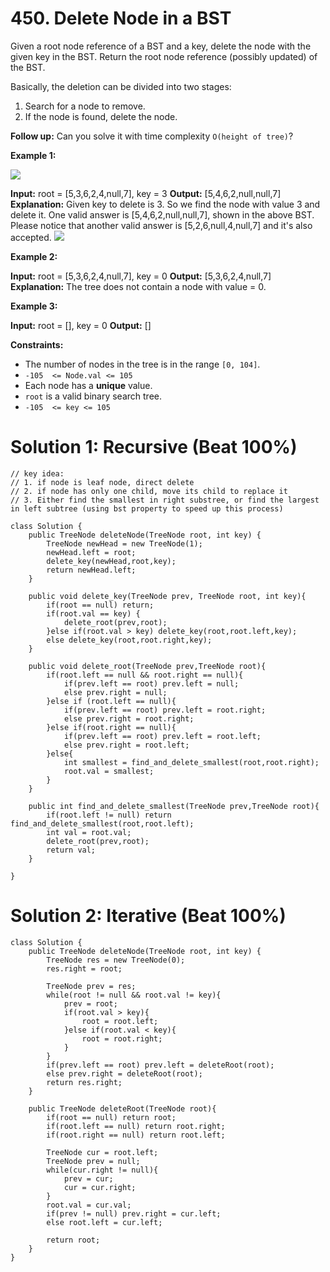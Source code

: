 # 450. Delete Node in a BST
Given a root node reference of a BST and a key, delete the node with the given key in the BST. Return the root node reference (possibly updated) of the BST.

Basically, the deletion can be divided into two stages:

1.  Search for a node to remove.
2.  If the node is found, delete the node.

**Follow up:** Can you solve it with time complexity  `O(height of tree)`?

**Example 1:**

![](https://assets.leetcode.com/uploads/2020/09/04/del_node_1.jpg)

**Input:** root = [5,3,6,2,4,null,7], key = 3
**Output:** [5,4,6,2,null,null,7]
**Explanation:** Given key to delete is 3. So we find the node with value 3 and delete it.
One valid answer is [5,4,6,2,null,null,7], shown in the above BST.
Please notice that another valid answer is [5,2,6,null,4,null,7] and it's also accepted.
![](https://assets.leetcode.com/uploads/2020/09/04/del_node_supp.jpg)

**Example 2:**

**Input:** root = [5,3,6,2,4,null,7], key = 0
**Output:** [5,3,6,2,4,null,7]
**Explanation:** The tree does not contain a node with value = 0.

**Example 3:**

**Input:** root = [], key = 0
**Output:** []

**Constraints:**

-   The number of nodes in the tree is in the range  `[0, 104]`.
-   `-105  <= Node.val <= 105`
-   Each node has a  **unique**  value.
-   `root`  is a valid binary search tree.
-   `-105  <= key <= 105`

# Solution 1: Recursive (Beat 100%)
```
// key idea:
// 1. if node is leaf node, direct delete
// 2. if node has only one child, move its child to replace it
// 3. Either find the smallest in right substree, or find the largest in left subtree (using bst property to speed up this process)

class Solution {
    public TreeNode deleteNode(TreeNode root, int key) {
        TreeNode newHead = new TreeNode(1);
        newHead.left = root;    
        delete_key(newHead,root,key);
        return newHead.left;
    }
    
    public void delete_key(TreeNode prev, TreeNode root, int key){
        if(root == null) return;
        if(root.val == key) {
            delete_root(prev,root);
        }else if(root.val > key) delete_key(root,root.left,key);
        else delete_key(root,root.right,key);
    }
    
    public void delete_root(TreeNode prev,TreeNode root){
        if(root.left == null && root.right == null){
            if(prev.left == root) prev.left = null;
            else prev.right = null;
        }else if (root.left == null){
            if(prev.left == root) prev.left = root.right;
            else prev.right = root.right;
        }else if(root.right == null){
            if(prev.left == root) prev.left = root.left;
            else prev.right = root.left;
        }else{
            int smallest = find_and_delete_smallest(root,root.right);
            root.val = smallest;
        }
    }
    
    public int find_and_delete_smallest(TreeNode prev,TreeNode root){
        if(root.left != null) return find_and_delete_smallest(root,root.left);
        int val = root.val;
        delete_root(prev,root);
        return val;
    }
    
}
```

# Solution 2: Iterative (Beat 100%)
```
class Solution {
    public TreeNode deleteNode(TreeNode root, int key) {
        TreeNode res = new TreeNode(0);
        res.right = root;
        
        TreeNode prev = res;
        while(root != null && root.val != key){
            prev = root;
            if(root.val > key){
                root = root.left;
            }else if(root.val < key){
                root = root.right;
            }
        }
        if(prev.left == root) prev.left = deleteRoot(root);
        else prev.right = deleteRoot(root);
        return res.right;
    }
    
    public TreeNode deleteRoot(TreeNode root){
        if(root == null) return root;
        if(root.left == null) return root.right;
        if(root.right == null) return root.left;
        
        TreeNode cur = root.left;
        TreeNode prev = null;
        while(cur.right != null){
            prev = cur;
            cur = cur.right;
        }
        root.val = cur.val;
        if(prev != null) prev.right = cur.left;
        else root.left = cur.left;
        
        return root;
    }
}
```